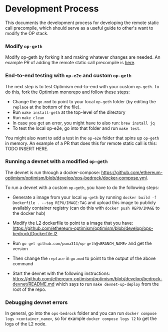# Development Process

This documents the development process for developing the remote static call precompile, which should serve as a useful guide to other's want to modify the OP stack.

### Modify `op-geth`

Modify op-geth by forking it and making whatever changes are needed. An example PR of adding the remote static call precompile is [here](https://github.com/ethereum-optimism/op-geth/pull/114).

### End-to-end testing with `op-e2e` and custom `op-geth`

The next step is to test Optimism end-to-end with your custom `op-geth`. To do this, fork the Optimism monorepo and follow these steps:

- Change the `go.mod` to point to your local `op-geth` folder (by editing the `replace` at the bottom of the file).
- Run `make install-geth` at the top-level of the directory
- Run `make clean`
- In case you get an error, you might have to also run: `brew install jq`
- To test the local op-e2e, go into that folder and run `make test`.

You might also want to add a test in the `op-e2e` folder that spins up `op-geth` in memory. An example of a PR that does this for remote static call is this: TODO INSERT HERE.

### Running a devnet with a modified `op-geth`

The devnet is run through a docker-compose: https://github.com/ethereum-optimism/optimism/blob/develop/ops-bedrock/docker-compose.yml.

To run a devnet with a custom `op-geth`, you have to do the following steps:
- Generate a image from your local `op-geth` by running `docker build -f Dockerfile . --tag REPO/IMAGE:TAG` and upload this image to publicly availably container registry (can do this with `docker push REPO/IMAGE` to the docker hub)
- Modify the L2 dockerfile to point to a image that you have: https://github.com/ethereum-optimism/optimism/blob/develop/ops-bedrock/Dockerfile.l2

- Run `go get github.com/puma314/op-geth@<BRANCH_NAME>` and get the version
- Then change the `replace` in `go.mod` to point to the output of the above command

- Start the devnet with the following instructions: https://github.com/ethereum-optimism/optimism/blob/develop/bedrock-devnet/README.md which says to run `make devnet-up-deploy` from the root of the repo.


### Debugging devnet errors

In general, go into the `ops-bedrock` folder and you can run `docker compose logs <container_name>`, so for example `docker compose logs l2` to get the logs of the L2 node.